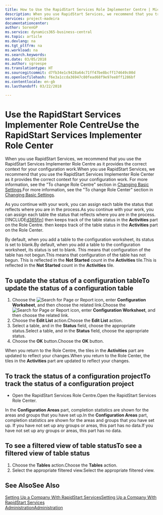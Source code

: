 ```yaml
---
title: How to Use the RapidStart Services Role Implementer Centre | Microsoft Docs
description: When you use RapidStart Services, we recommend that you track your work and use the RapidStart Services Implementer Role Centre as it provides the correct context for your configuration work.
services: project-madeira
documentationcenter: 
author: SorenGP
ms.service: dynamics365-business-central
ms.topic: article
ms.devlang: na
ms.tgt_pltfrm: na
ms.workload: na
ms.search.keywords: 
ms.date: 03/05/2018
ms.author: sgroespe
ms.translationtype: HT
ms.sourcegitcommit: d7fb34e1c9428a64c71ff47be8bcff174649c00d
ms.openlocfilehash: f6e3a1ccda36947c80fead68f9e97ee8ff1286bf
ms.contentlocale: en-gb
ms.lasthandoff: 03/22/2018

---
```

# <a name="use-the-rapidstart-services-implementer-role-center"></a><span data-ttu-id="0de58-103">Use the RapidStart Services Implementer Role Centre</span><span class="sxs-lookup"><span data-stu-id="0de58-103">Use the RapidStart Services Implementer Role Center</span></span>
<span data-ttu-id="0de58-104">When you use RapidStart Services, we recommend that you use the RapidStart Services Implementer Role Centre as it provides the correct context for your configuration work.</span><span class="sxs-lookup"><span data-stu-id="0de58-104">When you use RapidStart Services, we recommend that you use the RapidStart Services Implementer Role Center as it provides the correct context for your configuration work.</span></span> <span data-ttu-id="0de58-105">For more information, see the "To change Role Centre" section in [Changing Basic Settings](ui-change-basic-settings.md).</span><span class="sxs-lookup"><span data-stu-id="0de58-105">For more information, see the "To change Role Center" section in [Changing Basic Settings](ui-change-basic-settings.md).</span></span>

<span data-ttu-id="0de58-106">As you continue with your work, you can assign each table the status that reflects where you are in the process.</span><span class="sxs-lookup"><span data-stu-id="0de58-106">As you continue with your work, you can assign each table the status that reflects where you are in the process.</span></span> [!INCLUDE[d365fin](includes/d365fin_md.md)]<span data-ttu-id="0de58-107"> then keeps track of the table status in the **Activities** part on the Role Centre.</span><span class="sxs-lookup"><span data-stu-id="0de58-107"> then keeps track of the table status in the **Activities** part on the Role Center.</span></span>  

<span data-ttu-id="0de58-108">By default, when you add a table to the configuration worksheet, its status is set to blank.</span><span class="sxs-lookup"><span data-stu-id="0de58-108">By default, when you add a table to the configuration worksheet, its status is set to blank.</span></span> <span data-ttu-id="0de58-109">This means that configuration of the table has not begun.</span><span class="sxs-lookup"><span data-stu-id="0de58-109">This means that configuration of the table has not begun.</span></span> <span data-ttu-id="0de58-110">This is reflected in the **Not Started** count in the **Activities** tile.</span><span class="sxs-lookup"><span data-stu-id="0de58-110">This is reflected in the **Not Started** count in the **Activities** tile.</span></span>  

## <a name="to-update-the-status-of-a-configuration-table"></a><span data-ttu-id="0de58-111">To update the status of a configuration table</span><span class="sxs-lookup"><span data-stu-id="0de58-111">To update the status of a configuration table</span></span>  
1.  <span data-ttu-id="0de58-112">Choose the ![Search for Page or Report](media/ui-search/search_small.png "Search for Page or Report icon") icon, enter **Configuration Worksheet**, and then choose the related link.</span><span class="sxs-lookup"><span data-stu-id="0de58-112">Choose the ![Search for Page or Report](media/ui-search/search_small.png "Search for Page or Report icon") icon, enter **Configuration Worksheet**, and then choose the related link.</span></span>  
2.  <span data-ttu-id="0de58-113">Choose the **Edit List** action.</span><span class="sxs-lookup"><span data-stu-id="0de58-113">Choose the **Edit List** action.</span></span>  
3.  <span data-ttu-id="0de58-114">Select a table, and in the **Status** field, choose the appropriate status.</span><span class="sxs-lookup"><span data-stu-id="0de58-114">Select a table, and in the **Status** field, choose the appropriate status.</span></span>  
4.  <span data-ttu-id="0de58-115">Choose the **OK** button.</span><span class="sxs-lookup"><span data-stu-id="0de58-115">Choose the **OK** button.</span></span>  

<span data-ttu-id="0de58-116">When you return to the Role Centre, the tiles in the **Activities** part are updated to reflect your changes.</span><span class="sxs-lookup"><span data-stu-id="0de58-116">When you return to the Role Center, the tiles in the **Activities** part are updated to reflect your changes.</span></span>  

## <a name="to-track-the-status-of-a-configuration-project"></a><span data-ttu-id="0de58-117">To track the status of a configuration project</span><span class="sxs-lookup"><span data-stu-id="0de58-117">To track the status of a configuration project</span></span>  
- <span data-ttu-id="0de58-118">Open the RapidStart Services Role Centre.</span><span class="sxs-lookup"><span data-stu-id="0de58-118">Open the RapidStart Services Role Center.</span></span>  

<span data-ttu-id="0de58-119">In the **Configuration Areas** part, completion statistics are shown for the areas and groups that you have set up.</span><span class="sxs-lookup"><span data-stu-id="0de58-119">In the **Configuration Areas** part, completion statistics are shown for the areas and groups that you have set up.</span></span> <span data-ttu-id="0de58-120">If you have not set up any groups or areas, this part has no data.</span><span class="sxs-lookup"><span data-stu-id="0de58-120">If you have not set up any groups or areas, this part has no data.</span></span>  

## <a name="to-see-a-filtered-view-of-table-status"></a><span data-ttu-id="0de58-121">To see a filtered view of table status</span><span class="sxs-lookup"><span data-stu-id="0de58-121">To see a filtered view of table status</span></span>  
1. <span data-ttu-id="0de58-122">Choose the **Tables** action.</span><span class="sxs-lookup"><span data-stu-id="0de58-122">Choose the **Tables** action.</span></span>  
2. <span data-ttu-id="0de58-123">Select the appropriate filtered view.</span><span class="sxs-lookup"><span data-stu-id="0de58-123">Select the appropriate filtered view.</span></span>  

## <a name="see-also"></a><span data-ttu-id="0de58-124">See Also</span><span class="sxs-lookup"><span data-stu-id="0de58-124">See Also</span></span>  
[<span data-ttu-id="0de58-125">Setting Up a Company With RapidStart Services</span><span class="sxs-lookup"><span data-stu-id="0de58-125">Setting Up a Company With RapidStart Services</span></span>](admin-set-up-a-company-with-rapidstart.md)  
[<span data-ttu-id="0de58-126">Administration</span><span class="sxs-lookup"><span data-stu-id="0de58-126">Administration</span></span>](admin-setup-and-administration.md)

